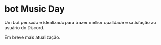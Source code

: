 # bot Music Day

Um bot pensado e idealizado para trazer melhor qualidade e satisfação ao usuário do Discord.

Em breve mais atualização.
